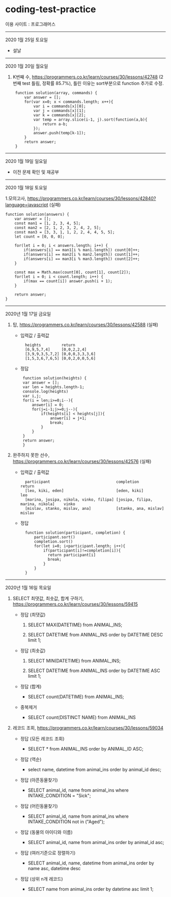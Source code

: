 # coding-test-practice

이용 사이트 : 프로그래머스

----------------------------

2020 1월 25일 토요일

- 설날 

----------------------------

2020 1월 20일 월요일

1. K번째 수, https://programmers.co.kr/learn/courses/30/lessons/42748 (2번째 test 틀림, 정확률 85.7%), 틀린 이유는 sort부분으로 function 추가로 수정.

        function solution(array, commands) {
            var answer = [];
            for(var x=0; x < commands.length; x++){
                var i = commands[x][0];
                var j = commands[x][1];
                var k = commands[x][2];
                var temp = array.slice(i-1, j).sort(function(a,b){
                    return a-b;
                });
                answer.push(temp[k-1]);
            }
            return answer;
        }

----------------------------

2020 1월 19일 일요일

- 이전 문제 확인 및 재공부

----------------------------

2020 1월 18일 토요일

1.모의고사, https://programmers.co.kr/learn/courses/30/lessons/42840?language=javascript (실패)

    function solution(answers) {
        var answer = [];
        const man1 = [1, 2, 3, 4, 5];
        const man2 = [2, 1, 2, 3, 2, 4, 2, 5];
        const man3 = [3, 3, 1, 1, 2, 2, 4, 4, 5, 5];
        let count = [0, 0, 0];

        for(let i = 0; i < answers.length; i++) {
            if(answers[i] == man1[i % man1.length]) count[0]++;
            if(answers[i] == man2[i % man2.length]) count[1]++;
            if(answers[i] == man3[i % man3.length]) count[2]++;
        }

        const max = Math.max(count[0], count[1], count[2]);
        for(let i = 0; i < count.length; i++) {
            if(max == count[i]) answer.push(i + 1);
        }

        return answer;
    }

----------------------------

2020년 1월 17일 금요일

1. 탑, https://programmers.co.kr/learn/courses/30/lessons/42588 (실패)

    - 입력값 / 출력값
        
            heights	        return
            [6,9,5,7,4]	    [0,0,2,2,4]
            [3,9,9,3,5,7,2]	[0,0,0,3,3,3,6]
            [1,5,3,6,7,6,5]	[0,0,2,0,0,5,6]
            
     - 정답
     
            function solution(heights) {
            var answer = [];
            var len = heights.length-1;
            console.log(heights)
            var i,j;
            for(i = len;i>=0;i--){
                answer[i] = 0;
                for(j=i-1;j>=0;j--){
                    if(heights[i] < heights[j]){
                        answer[i] = j+1;
                        break;
                    }
                }
            }
            return answer;
            }
            
 2. 완주하지 못한 선수, https://programmers.co.kr/learn/courses/30/lessons/42576 (실패)
 
    - 입력값 / 출력값
    
            participant	                            completion	                        return
            [leo, kiki, eden]	                    [eden, kiki]	                    leo
            [marina, josipa, nikola, vinko, filipa]	[josipa, filipa, marina, nikola]	vinko
            [mislav, stanko, mislav, ana]	        [stanko, ana, mislav]	            mislav
    
    - 정답
    
            function solution(participant, completion) {
                participant.sort()
                completion.sort()
                for(let i=0; i<participant.length; i++){
                    if(participant[i]!=completion[i]){
                      return participant[i]
                      break;
                    }
                }
            }

------------------------

2020년 1월 16일 목요일

1. SELECT 최댓값, 최솟값, 합계 구하기, https://programmers.co.kr/learn/courses/30/lessons/59415

    - 정답 (최댓값)
    
        1) SELECT MAX(DATETIME) from ANIMAL_INS;
    
        2) SELECT DATETIME from ANIMAL_INS order by DATETIME DESC limit 1;
    
    - 정답 (최솟값)
    
        1) SELECT MIN(DATETIME) from ANIMAL_INS;
    
        2) SELECT DATETIME from ANIMAL_INS order by DATETIME ASC limit 1;
    
    - 정답 (합계)
    
        - SELECT count(DATETIME) from ANIMAL_INS;
    
    - 중복제거
    
        - SELECT count(DISTINCT NAME) from ANIMAL_INS
    
2. 레코드 조회, https://programmers.co.kr/learn/courses/30/lessons/59034

    - 정답 (모든 레코드 조회)
    
        - SELECT * from ANIMAL_INS order by ANIMAL_ID ASC;
    
    - 정답 (역순)
    
        - select name, datetime from animal_ins order by animal_id desc;
    
    - 정답 (아픈동물찾기)
    
        - SELECT animal_id, name from animal_ins where INTAKE_CONDITION = "Sick";
    
    - 정답 (어린동물찾기)
    
        - SELECT animal_id, name from animal_ins where INTAKE_CONDITION not in ("Aged");
    
    - 정답 (동물의 아이디와 이름)
    
        - SELECT animal_id, name from animal_ins order by animal_id asc;
    
    - 정답 (여러기준으로 정렬하기)
    
        - SELECT animal_id, name, datetime from animal_ins order by name asc, datetime desc
    
    - 정답 (상위 n개 레코드)
    
        - SELECT name from animal_ins order by datetime asc limit 1;
